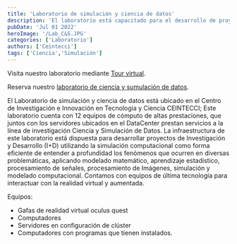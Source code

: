 ```yaml
---
title: 'Laboratorio de simulación y ciencia de datos'
description: 'El laboratorio está capacitado para el desarrollo de proyectos de investigación a través de la simulación computacional.'
pubDate: 'Jul 01 2022'
heroImage: '/Lab_C&S.JPG'
categories: ['Laboratorio']
authors: ['Ceintecci']
tags: ['Ciencia','Simulación']
---
```



Visita nuestro laboratorio mediante <a href="https://ceintecci.github.io/simulation_and_data_science_laboratory_virtual_tour/" target="_blank"> Tour virtual</a>.

Reserva nuestro <a href="https://docs.google.com/forms/d/e/1FAIpQLSedfD-jd-X1GaymIM5Ajfbj5Rr2ljrBgQel1Zh9jZelPj5GQg/viewform" target="_blank"> laboratorio de ciencia y sumulación de datos</a>.

El Laboratorio de simulación y ciencia de datos está ubicado en el Centro de Investigación e Innovación en Tecnología y Ciencia CEINTECCI; Este laboratorio cuenta con 12 equipos de cómputo de altas prestaciones, que juntos con los servidores ubicados en el DataCenter prestan servicios a la línea de investigación Ciencia y Simulación de Datos. La infraestructura de este laboratorio está dispuesta para desarrollar proyectos de Investigación y Desarrollo (I+D) utilizando la simulación computacional como forma eficiente de entender a profundidad los fenómenos que ocurren en diversas problemáticas, aplicando modelado matemático, aprendizaje estadístico, procesamiento de señales, procesamiento de Imágenes, simulación y modelado computacional. Contamos con equipos de última tecnología para interactuar con la realidad virtual y aumentada.

Equipos:
-	Gafas de realidad virtual oculus quest
-	Computadores 
-	Servidores en configuración de clúster 
-	Computadores con programas que tienen instalados.

